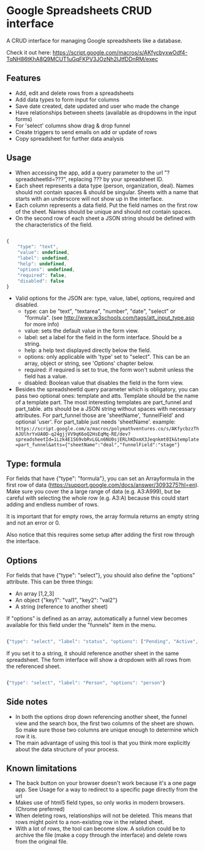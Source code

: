 # Google Spreadsheets CRUD interface
A CRUD interface for managing Google spreadsheets like a database.

Check it out here: https://script.google.com/macros/s/AKfycbyxwOdf4-TqNH86tKhA8Q9MCUT1uGqFKPV3JOzNh2lJtfDDnRM/exec

## Features

 * Add, edit and delete rows from a spreadsheets
 * Add data types to form input for columns
 * Save date created, date updated and user who made the change
 * Have relationships between sheets (available as dropdowns in the input forms)
 * For 'select' columns show drag & drop funnel
 * Create triggers to send emails on add or update of rows
 * Copy spreadsheet for further data analysis

## Usage

 * When accessing the app, add a query parameter to the url "?spreadsheetId=???", replacing ??? by your spreadsheet ID.
 * Each sheet represents a data type (person, organization, deal). Names should not contain spaces & should be singular. Sheets with a name that starts with an underscore will not show up in the interface.
 * Each column represents a data field. Put the field names on the first row of the sheet. Names should be unique and should not contain spaces.
 * On the second row of each sheet a JSON string should be defined with the characteristics of the field.

```js

{
    "type": "text",
    "value": undefined,
    "label": undefined,
    "help": undefined,
    "options": undefined,
    "required": false,
    "disabled": false
}

```

 * Valid options for the JSON are: type, value, label, options, required and disabled.
     * type: can be "text", "textarea", "number", "date", "select" or "formula". (see http://www.w3schools.com/tags/att_input_type.asp for more info)
     * value: sets the default value in the form view.
     * label: set a label for the field in the form interface. Should be a string.
     * help: a help text displayed directly below the field.
     * options: only applicable with 'type' set to "select". This can be an array, object or string, see 'Options' chapter below.
     * required: if required is set to true, the form won't submit unless the field has a value.
     * disabled: Boolean value that disables the field in the form view.
 * Besides the spreadsheetId query parameter which is obligatory, you can pass two optional ones: template and atts. Template should be the name of a template part. The most interesting templates are part_funnel and part_table. atts should be a JSON string without spaces with necessary attributes. For part_funnel those are 'sheetName', 'funnelField' and optional 'user'. For part_table just needs 'sheetName'. example: `https://script.google.com/a/macros/polymathventures.co/s/AKfycbzzThAJUlhrYxUA0D-q24gjjVV9qK6oQ2HsEqMq-RE/dev?spreadsheetId=1Lzk4E1S69vbRvLGLn6NU0sjERLhKDxmX3Jeqnkmt0Ik&template=part_funnel&atts={"sheetName":"deal","funnelField":"stage"}`


## Type: formula

For fields that have {"type": "formula"}, you can set an Arrayformula in the first row of data (https://support.google.com/docs/answer/3093275?hl=en). Make sure you cover the a large range of data (e.g. A3:A999), but be careful with selecting the whole row (e.g. A3:A) because this could start adding and endless number of rows.

It is important that for empty rows, the array formula returns an empty string and not an error or 0.

Also notice that this requires some setup after adding the first row through the interface.


## Options

For fields that have {"type": "select"}, you should also define the "options" attribute. This can be three things:

 * An array [1,2,3]
 * An object {"key1": "val1", "key2": "val2"}
 * A string (reference to another sheet)

If "options" is defined as an array, automatically a funnel view becomes available for this field under the "funnels" item in the menu.

```js

{"type": "select", "label": "status", "options": ["Pending", "Active", "Canceled"]}

```

If you set it to a string, it should reference another sheet in the same spreadsheet. The form interface will show a dropdown with all rows from the referenced sheet.

```js

{"type": "select", "label": "Person", "options": "person"}

```

## Side notes

 * In both the options drop down referencing another sheet, the funnel view and the search box, the first two columns of the sheet are shown. So make sure those two columns are unique enough to determine which row it is.
 * The main advantage of using this tool is that you think more explicitly about the data structure of your process.

## Known limitations

 * The back button on your browser doesn't work because it's a one page app. See Usage for a way to redirect to a specific page directly from the url
 * Makes use of html5 field types, so only works in modern browsers. (Chrome preferred)
 * When deleting rows, relationships will not be deleted. This means that rows might point to a non-existing row in the related sheet.
 * With a lot of rows, the tool can become slow. A solution could be to archive the file (make a copy through the interface) and delete rows from the original file.
